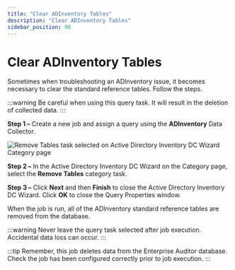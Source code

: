 ```yaml
---
title: "Clear ADInventory Tables"
description: "Clear ADInventory Tables"
sidebar_position: 90
---
```


# Clear ADInventory Tables

Sometimes when troubleshooting an ADInventory issue, it becomes necessary to clear the standard
reference tables. Follow the steps.

:::warning
Be careful when using this query task. It will result in the deletion of collected
data.
:::


**Step 1 –** Create a new job and assign a query using the **ADInventory** Data Collector.

![Remove Tables task selected on Active Directory Inventory DC Wizard Category page ](/images/accessanalyzer/11.6/admin/datacollector/adinventory/categoryremovetables.webp)

**Step 2 –** In the Active Directory Inventory DC Wizard on the Category page, select the **Remove
Tables** category task.

**Step 3 –** Click **Next** and then **Finish** to close the Active Directory Inventory DC Wizard.
Click **OK** to close the Query Properties window.

When the job is run, all of the ADInventory standard reference tables are removed from the database.

:::warning
Never leave the query task selected after job execution. Accidental data loss can
occur.
:::


:::tip
Remember, this job deletes data from the Enterprise Auditor database. Check the job has been
configured correctly prior to job execution.
:::
